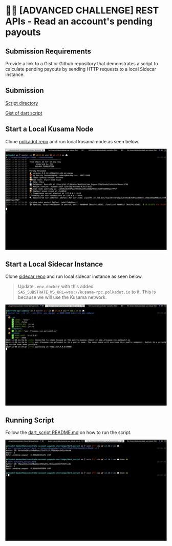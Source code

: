 # 🧑‍💻 [ADVANCED CHALLENGE] REST APIs - Read an account's pending payouts

## Submission Requirements

Provide a link to a Gist or Github repository that demonstrates a script to calculate pending payouts by sending HTTP requests to a local Sidecar instance.

## Submission

[Script directory](dart_script)

[Gist of dart script](https://gist.github.com/martinloesethjensen/42bae400485d772587504e1efbeefa70)

## Start a Local Kusama Node

Clone [polkadot repo](https://github.com/paritytech/polkadot) and run local kusama node as seen below.

![local kusama node running](images/local-kusama-node.png)

## Start a Local Sidecar Instance

Clone [sidecar repo](https://github.com/paritytech/substrate-api-sidecar) and run local sidecar instance as seen below.

> Update `.env.docker` with this added `SAS_SUBSTRATE_WS_URL=wss://kusama-rpc.polkadot.io` to it. This is because we will use the Kusama network.

![local sidecar instance running](images/local-sidecar-instance.png)

## Running Script

Follow the [dart_script README.md](dart_script/README.md) on how to run the script.

![dart script running](images/dart-script.png)
